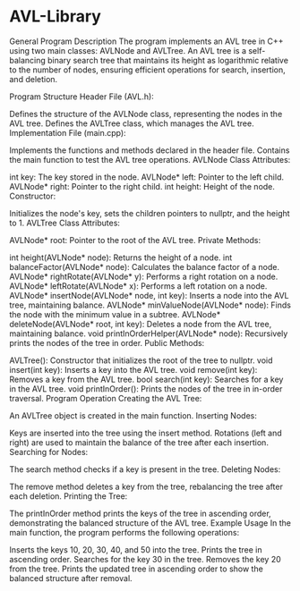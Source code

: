 # AVL-Library
General Program Description
The program implements an AVL tree in C++ using two main classes: AVLNode and AVLTree. An AVL tree is a self-balancing binary search tree that maintains its height as logarithmic relative to the number of nodes, ensuring efficient operations for search, insertion, and deletion.

Program Structure
Header File (AVL.h):

Defines the structure of the AVLNode class, representing the nodes in the AVL tree.
Defines the AVLTree class, which manages the AVL tree.
Implementation File (main.cpp):

Implements the functions and methods declared in the header file.
Contains the main function to test the AVL tree operations.
AVLNode Class
Attributes:

int key: The key stored in the node.
AVLNode* left: Pointer to the left child.
AVLNode* right: Pointer to the right child.
int height: Height of the node.
Constructor:

Initializes the node's key, sets the children pointers to nullptr, and the height to 1.
AVLTree Class
Attributes:

AVLNode* root: Pointer to the root of the AVL tree.
Private Methods:

int height(AVLNode* node): Returns the height of a node.
int balanceFactor(AVLNode* node): Calculates the balance factor of a node.
AVLNode* rightRotate(AVLNode* y): Performs a right rotation on a node.
AVLNode* leftRotate(AVLNode* x): Performs a left rotation on a node.
AVLNode* insertNode(AVLNode* node, int key): Inserts a node into the AVL tree, maintaining balance.
AVLNode* minValueNode(AVLNode* node): Finds the node with the minimum value in a subtree.
AVLNode* deleteNode(AVLNode* root, int key): Deletes a node from the AVL tree, maintaining balance.
void printInOrderHelper(AVLNode* node): Recursively prints the nodes of the tree in order.
Public Methods:

AVLTree(): Constructor that initializes the root of the tree to nullptr.
void insert(int key): Inserts a key into the AVL tree.
void remove(int key): Removes a key from the AVL tree.
bool search(int key): Searches for a key in the AVL tree.
void printInOrder(): Prints the nodes of the tree in in-order traversal.
Program Operation
Creating the AVL Tree:

An AVLTree object is created in the main function.
Inserting Nodes:

Keys are inserted into the tree using the insert method.
Rotations (left and right) are used to maintain the balance of the tree after each insertion.
Searching for Nodes:

The search method checks if a key is present in the tree.
Deleting Nodes:

The remove method deletes a key from the tree, rebalancing the tree after each deletion.
Printing the Tree:

The printInOrder method prints the keys of the tree in ascending order, demonstrating the balanced structure of the AVL tree.
Example Usage
In the main function, the program performs the following operations:

Inserts the keys 10, 20, 30, 40, and 50 into the tree.
Prints the tree in ascending order.
Searches for the key 30 in the tree.
Removes the key 20 from the tree.
Prints the updated tree in ascending order to show the balanced structure after removal.
